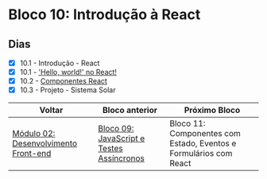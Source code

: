 # Bloco 10: Introdução à React

## Dias

- [x] 10.1 - Introdução - React
- [x] 10.1 - ['Hello, world!' no React!](https://github.com/miguel5g/trybe/tree/main/02-front-end/10-Introdu%C3%A7%C3%A3o%20%C3%A0%20React/01-'Hello%2C%20world!'%20no%20React!)
- [x] 10.2 - [Componentes React](https://github.com/miguel5g/trybe/tree/main/02-front-end/10-Introdu%C3%A7%C3%A3o%20%C3%A0%20React/02-Componentes%20React)
- [x] 10.3 - Projeto - Sistema Solar

| Voltar                                                                                           | Bloco anterior                                                                                                                                      | Próximo Bloco                                                     |
| ------------------------------------------------------------------------------------------------ | --------------------------------------------------------------------------------------------------------------------------------------------------- | ----------------------------------------------------------------- |
| [Módulo 02: Desenvolvimento Front-end](https://github.com/miguel5g/trybe/tree/main/02-front-end) | [Bloco 09: JavaScript e Testes Assíncronos](https://github.com/miguel5g/trybe/tree/main/02-front-end/09-JavaScript%20e%20Testes%20Ass%C3%ADncronos) | Bloco 11: Componentes com Estado, Eventos e Formulários com React |
